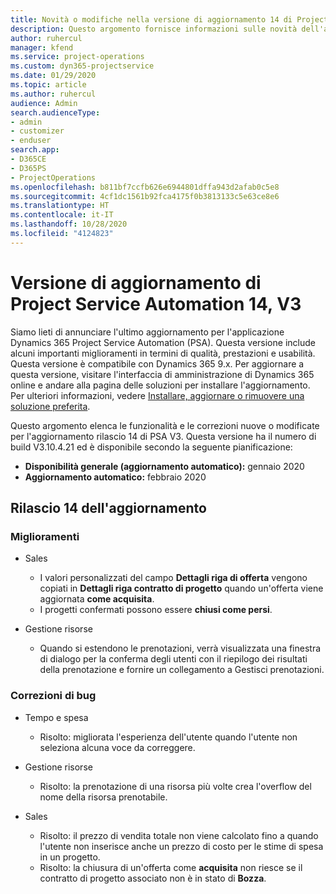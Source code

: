 ```yaml
---
title: Novità o modifiche nella versione di aggiornamento 14 di Project Service Automation V3
description: Questo argomento fornisce informazioni sulle novità dell'aggiornamento rilascio 14 di Project Service Automation V3.
author: ruhercul
manager: kfend
ms.service: project-operations
ms.custom: dyn365-projectservice
ms.date: 01/29/2020
ms.topic: article
ms.author: ruhercul
audience: Admin
search.audienceType:
- admin
- customizer
- enduser
search.app:
- D365CE
- D365PS
- ProjectOperations
ms.openlocfilehash: b811bf7ccfb626e6944801dffa943d2afab0c5e8
ms.sourcegitcommit: 4cf1dc1561b92fca4175f0b3813133c5e63ce8e6
ms.translationtype: HT
ms.contentlocale: it-IT
ms.lasthandoff: 10/28/2020
ms.locfileid: "4124823"
---
```

# <a name="project-service-automation-update-release-14-v3"></a>Versione di aggiornamento di Project Service Automation 14, V3
Siamo lieti di annunciare l'ultimo aggiornamento per l'applicazione Dynamics 365 Project Service Automation (PSA). Questa versione include alcuni importanti miglioramenti in termini di qualità, prestazioni e usabilità. Questa versione è compatibile con Dynamics 365 9.x. Per aggiornare a questa versione, visitare l'interfaccia di amministrazione di Dynamics 365 online e andare alla pagina delle soluzioni per installare l'aggiornamento. Per ulteriori informazioni, vedere [Installare, aggiornare o rimuovere una soluzione preferita](https://docs.microsoft.com/power-platform/admin/install-remove-preferred-solution).

Questo argomento elenca le funzionalità e le correzioni nuove o modificate per l'aggiornamento rilascio 14 di PSA V3. Questa versione ha il numero di build V3.10.4.21 ed è disponibile secondo la seguente pianificazione:

- **Disponibilità generale (aggiornamento automatico):** gennaio 2020
- **Aggiornamento automatico:** febbraio 2020

## <a name="update-release-14"></a>Rilascio 14 dell'aggiornamento

### <a name="enhancements"></a>Miglioramenti

- Sales

     - I valori personalizzati del campo **Dettagli riga di offerta** vengono copiati in **Dettagli riga contratto di progetto** quando un'offerta viene aggiornata **come acquisita**.
     - I progetti confermati possono essere **chiusi come persi**.

- Gestione risorse

     - Quando si estendono le prenotazioni, verrà visualizzata una finestra di dialogo per la conferma degli utenti con il riepilogo dei risultati della prenotazione e fornire un collegamento a Gestisci prenotazioni.


### <a name="bug-fixes"></a>Correzioni di bug

- Tempo e spesa

     - Risolto: migliorata l'esperienza dell'utente quando l'utente non seleziona alcuna voce da correggere.

- Gestione risorse

     - Risolto: la prenotazione di una risorsa più volte crea l'overflow del nome della risorsa prenotabile.

- Sales

     - Risolto: il prezzo di vendita totale non viene calcolato fino a quando l'utente non inserisce anche un prezzo di costo per le stime di spesa in un progetto.
     - Risolto: la chiusura di un'offerta come **acquisita** non riesce se il contratto di progetto associato non è in stato di **Bozza**.

